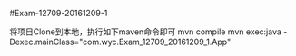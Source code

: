 #Exam-12709-20161209-1

将项目Clone到本地，执行如下maven命令即可
mvn compile
mvn exec:java -Dexec.mainClass="com.wyc.Exam_12709_20161209_1.App"
